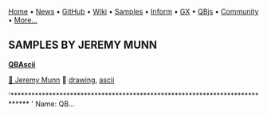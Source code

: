[Home](https://qb64.com) • [News](../news.md) • [GitHub](https://github.com/QB64Official/qb64) • [Wiki](https://github.com/QB64Official/qb64/wiki) • [Samples](../samples.md) • [Inform](../inform.md) • [GX](../gx.md) • [QBjs](../qbjs.md) • [Community](../community.md) • [More...](../more.md)

## SAMPLES BY JEREMY MUNN

**[QBAscii](qbascii/index.md)**

[🐝 Jeremy Munn](jeremy-munn.md) 🔗 [drawing](drawing.md), [ascii](ascii.md)

'***************************************************************************** ' Name:         QB...
